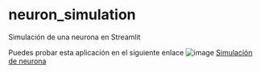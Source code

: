 # neuron_simulation
Simulación de una neurona en Streamlit

Puedes probar esta aplicación en el siguiente enlace ![image](https://github.com/Legodark/neuron_simulation/tree/main/src/imagesstreamlit_logo.png) [Simulación de neurona](https://legodark-neuron-simulation-srcneuron-simulation-0l5mc1.streamlit.app)
